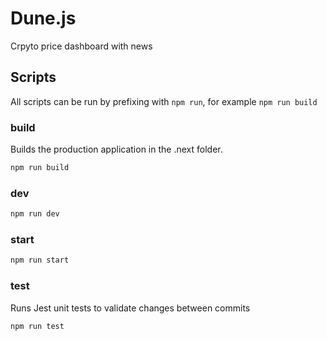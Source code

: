 # Dune.js
Crpyto price dashboard with news

## Scripts

All scripts can be run by prefixing with `npm run`, for example `npm run build`

### build

Builds the production application in the .next folder.

```bash
npm run build
```

### dev

```bash
npm run dev
```

### start

```bash
npm run start
```

### test

Runs Jest unit tests to validate changes between commits

```bash
npm run test
```
